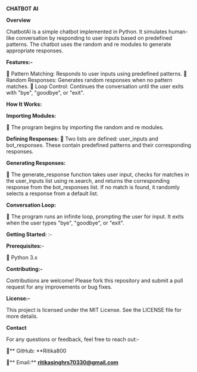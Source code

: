 ****CHATBOT AI****

**Overview**

ChatbotAI is a simple chatbot implemented in Python. It simulates human-like conversation by responding to user inputs based on predefined patterns. The chatbot uses the random and re modules to generate appropriate responses.

**Features:-**

 Pattern Matching: Responds to user inputs using predefined patterns.
 Random Responses: Generates random responses when no pattern matches.
 Loop Control: Continues the conversation until the user exits with "bye", "goodbye", or "exit".

**How It Works:**

**Importing Modules:**

 The program begins by importing the random and re modules.

**Defining Responses:**
 Two lists are defined: user_inputs and bot_responses. These contain predefined patterns and their corresponding responses.

**Generating Responses:**

 The generate_response function takes user input, checks for matches in the user_inputs list using re.search, and returns the corresponding response from the bot_responses list. If no match is found, it randomly selects a response from a default list.

**Conversation Loop:**

 The program runs an infinite loop, prompting the user for input. It exits when the user types "bye", "goodbye", or "exit".

**Getting Started:** :-

**Prerequisites:**-

 Python 3.x

**Contributing:-**

Contributions are welcome! Please fork this repository and submit a pull request for any improvements or bug fixes.

**License:-**

This project is licensed under the MIT License. See the LICENSE file for more details.

****Contact****

For any questions or feedback, feel free to reach out:-

** GitHub: **Ritika800

** Email:** **ritikasinghrs70330@gmail.com**


